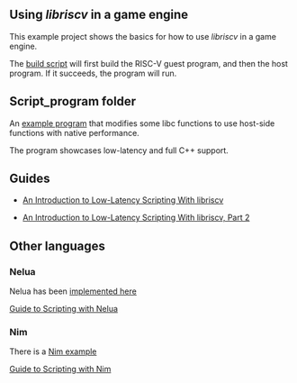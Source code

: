 ## Using _libriscv_ in a game engine

This example project shows the basics for how to use _libriscv_ in a game engine.

The [build script](build_and_run.sh) will first build the RISC-V guest program, and then the host program. If it succeeds, the program will run.


## Script_program folder

An [example program](script_program/program.cpp) that modifies some libc functions to use host-side functions with native performance.

The program showcases low-latency and full C++ support.


## Guides

- [An Introduction to Low-Latency Scripting With libriscv](https://fwsgonzo.medium.com/an-introduction-to-low-latency-scripting-with-libriscv-ad0619edab40)

- [An Introduction to Low-Latency Scripting With libriscv, Part 2](https://fwsgonzo.medium.com/an-introduction-to-low-latency-scripting-with-libriscv-part-2-4fce605dfa24)


## Other languages

### Nelua

Nelua has been [implemented here](nelua_program/)

[Guide to Scripting with Nelua](https://medium.com/@fwsgonzo/an-introduction-to-low-latency-scripting-with-libriscv-part-3-5947b06bc00c)

### Nim

There is a [Nim example](nim_program/)

[Guide to Scripting with Nim](https://medium.com/@fwsgonzo/an-introduction-to-low-latency-scripting-with-libriscv-part-4-103ff7e67c24)
